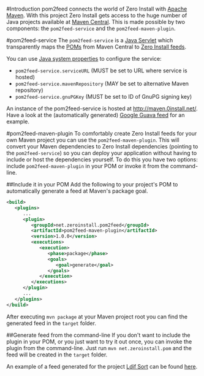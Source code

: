 #Introduction
pom2feed connects the world of Zero Install with [Apache Maven](http://maven.apache.org/). With this project Zero Install gets access to the huge number of Java projects available at [Maven Central](http://search.maven.org/). This is made possible by two components: the ```pom2feed-service``` and the ```pom2feed-maven-plugin```.

#pom2feed-service
The ```pom2feed-service``` is a [Java Servlet](http://en.wikipedia.org/wiki/Java_Servlet) which transparently maps the [POMs](http://maven.apache.org/pom.html) from Maven Central to [Zero Install feeds](http://0install.net/interface-spec.html).

You can use [Java system properties](http://docs.oracle.com/javase/tutorial/essential/environment/sysprop.html) to configure the service:
* ```pom2feed-service.serviceURL``` (MUST be set to URL where service is hosted)
* ```pom2feed-service.mavenRepository``` (MAY be set to alternative Maven repository)
* ```pom2feed-service.gnuPGKey``` (MUST be set to ID of GnuPG signing key)

An instance of the pom2feed-service is hosted at http://maven.0install.net/. Have a look at the (automatically generated) [Google Guava feed](http://maven.0install.net/com/google/guava/guava/) for an example.

#pom2feed-maven-plugin
To comfortably create Zero Install feeds for your own Maven project you can use the ```pom2feed-maven-plugin```. This will convert your Maven dependencies to Zero Install dependencies (pointing to the ```pom2feed-service```) so you can deploy your application without having to include or host the dependencies yourself. To do this you have two options: include ```pom2feed-maven-plugin``` in your POM or invoke it from the command-line.

##Include it in your POM
Add the following to your project's POM to automatically generate a feed at Maven's package goal.
```xml
<build>
   <plugins>
      ...
      <plugin>
         <groupId>net.zeroinstall.pom2feed</groupId>
         <artifactId>pom2feed-maven-plugin</artifactId>
         <version>1.0.0</version>
         <executions>
            <execution>
               <phase>package</phase>
               <goals>
                  <goal>generate</goal>
               </goals>
            </execution>
         </executions>
      </plugin>
      ...
   </plugins>
</build>
```
After executing ```mvn package``` at your Maven project root you can find the generated feed in the ```target``` folder.

##Generate feed from the command-line
If you don't want to include the plugin in your POM, or you just want to try it out once, you can invoke the plugin from the command-line. Just run ```mvn net.zeroinstall.pom``` and the feed will be created in the ```target``` folder.

An example of a feed generated for the project [Ldif Sort](https://bitbucket.org/nanobyte/ldif-sort) can be found [here](https://bitbucket.org/nanobyte/ldif-sort/src/tip/ldif-sort.xml).
